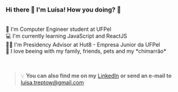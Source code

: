 ### Hi there 👋 I'm Luísa! How you doing? 🤙
 <br />
📝 I'm Computer Engineer student at UFPel <br />
💻 I'm currently learning JavaScript and ReactJS <br />
👩‍🚀 I'm Presidency Advisor at Hut8 - Empresa Junior da UFPel <br />
🧉 I love beeing with my family, friends, pets and my *chimarrão*  <br />
 <br />
 <br />

>💡  **You can also find me on my** [LinkedIn](www.linkedin.com/in/luisatreptow) **or send an e-mail to** luisa.treptow@gmail.com
